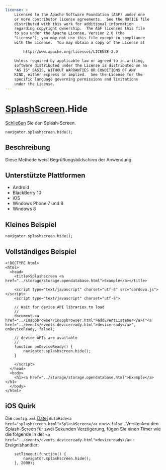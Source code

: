```yaml
---
license: >
    Licensed to the Apache Software Foundation (ASF) under one
    or more contributor license agreements.  See the NOTICE file
    distributed with this work for additional information
    regarding copyright ownership.  The ASF licenses this file
    to you under the Apache License, Version 2.0 (the
    "License"); you may not use this file except in compliance
    with the License.  You may obtain a copy of the License at

        http://www.apache.org/licenses/LICENSE-2.0

    Unless required by applicable law or agreed to in writing,
    software distributed under the License is distributed on an
    "AS IS" BASIS, WITHOUT WARRANTIES OR CONDITIONS OF ANY
    KIND, either express or implied.  See the License for the
    specific language governing permissions and limitations
    under the License.
---
```


# <a href="splashscreen.html">SplashScreen</a>.Hide

<a href="../inappbrowser/inappbrowser.html">Schließen</a> Sie den Splash-Screen.

    navigator.splashscreen.hide();
    

## Beschreibung

Diese Methode weist Begrüßungsbildschirm der Anwendung.

## Unterstützte Plattformen

*   Android
*   BlackBerry 10
*   iOS
*   Windows Phone 7 und 8
*   Windows 8

## Kleines Beispiel

    navigator.splashscreen.hide();
    

## Vollständiges Beispiel

    <!DOCTYPE html>
    <html>
      <head>
        <title>Splashscreen <a href="../storage/storage.opendatabase.html">Example</a></title>
    
        <script type="text/javascript" charset="utf-8" src="cordova.js"></script>
        <script type="text/javascript" charset="utf-8">
    
        // Wait for device API libraries to load
        //
        document.<a href="../inappbrowser/inappbrowser.html">addEventListener</a>("<a href="../events/events.deviceready.html">deviceready</a>", onDeviceReady, false);
    
        // device APIs are available
        //
        function onDeviceReady() {
            navigator.splashscreen.hide();
        }
    
        </script>
      </head>
      <body>
        <h1><a href="../storage/storage.opendatabase.html">Example</a></h1>
      </body>
    </html>
    

## iOS Quirk

Die `config.xml` <a href="../file/fileobj/fileobj.html">Datei</a> `AutoHide<a href="splashscreen.html">SplashScreen</a>` muss `false` . Verstecken den Splash-Screen für zwei Sekunden Verzögerung, fügen Sie einen Timer wie die folgende in der `<a href="../events/events.deviceready.html">deviceready</a>` -Ereignishandler:

        setTimeout(function() {
            navigator.splashscreen.hide();
        }, 2000);